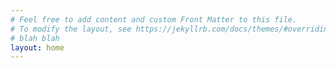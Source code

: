```yaml
---
# Feel free to add content and custom Front Matter to this file.
# To modify the layout, see https://jekyllrb.com/docs/themes/#overriding-theme-defaults
# blah blah
layout: home
---
```

